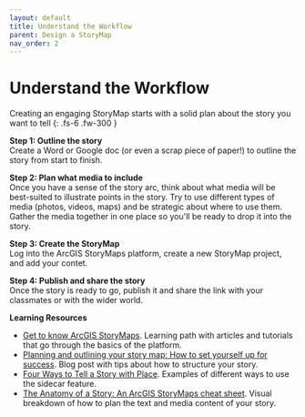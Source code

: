```yaml
---
layout: default
title: Understand the Workflow
parent: Design a StoryMap
nav_order: 2
---
```


# Understand the Workflow

Creating an engaging StoryMap starts with a solid plan about the story you want to tell
{: .fs-6 .fw-300 }

**Step 1: Outline the story**
<br>Create a Word or Google doc (or even a scrap piece of paper!) to outline the story from start to finish.

**Step 2: Plan what media to include**
<br>Once you have a sense of the story arc, think about what media will be best-suited to illustrate points in the story. Try to use different types of media (photos, videos, maps) and be strategic about where to use them. Gather the media together in one place so you'll be ready to drop it into the story.

**Step 3: Create the StoryMap**
<br>Log into the ArcGIS StoryMaps platform, create a new StoryMap project, and add your contet.

**Step 4: Publish and share the story**
<br>Once the story is ready to go, publish it and share the link with your classmates or with the wider world.

**Learning Resources**
* [Get to know ArcGIS StoryMaps](https://learn.arcgis.com/en/paths/getting-to-know-the-new-storymaps/). Learning path with articles and tutorials that go through the basics of the platform.
* [Planning and outlining your story map: How to set yourself up for success](https://www.esri.com/arcgis-blog/products/arcgis-storymaps/sharing-collaboration/planning-and-outlining-your-story-map-how-to-set-yourself-up-for-success/). Blog post with tips about how to structure your story.
* [Four Ways to Tell a Story with Place](https://storymaps.arcgis.com/stories/88bd5855dc3847769f2c6847b15af64e). Examples of different ways to use the sidecar feature.
* [The Anatomy of a Story: An ArcGIS StoryMaps cheat sheet](https://storymaps.arcgis.com/stories/a9a3b76c2d3d4b6bb0d822706e31b33c). Visual breakdown of how to plan the text and media content of your story.
